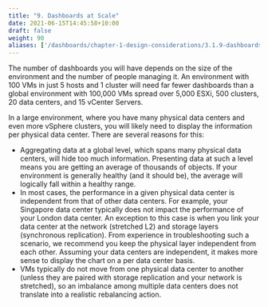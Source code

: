 ```yaml
---
title: "9. Dashboards at Scale"
date: 2021-06-15T14:45:58+10:00
draft: false
weight: 90
aliases: ['/dashboards/chapter-1-design-considerations/3.1.9-dashboards-at-scale']
---
```


The number of dashboards you will have depends on the size of the environment and the number of people managing it. An environment with 100 VMs in just 5 hosts and 1 cluster will need far fewer dashboards than a global environment with 100,000 VMs spread over 5,000 ESXi, 500 clusters, 20 data centers, and 15 vCenter Servers.

In a large environment, where you have many physical data centers and even more vSphere clusters, you will likely need to display the information per physical data center. There are several reasons for this:

- Aggregating data at a global level, which spans many physical data centers, will hide too much information. Presenting data at such a level means you are getting an average of thousands of objects. If your environment is generally healthy (and it should be), the average will logically fall within a healthy range.
- In most cases, the performance in a given physical data center is independent from that of other data centers. For example, your Singapore data center typically does not impact the performance of your London data center. An exception to this case is when you link your data center at the network (stretched L2) and storage layers (synchronous replication). From experience in troubleshooting such a scenario, we recommend you keep the physical layer independent from each other. Assuming your data centers are independent, it makes more sense to display the chart on a per data center basis.
- VMs typically do not move from one physical data center to another (unless they are paired with storage replication and your network is stretched), so an imbalance among multiple data centers does not translate into a realistic rebalancing action.

